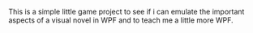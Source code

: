 This is a simple little game project to see if i can emulate the important aspects of a visual novel in WPF and to teach me a little more WPF.
